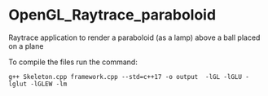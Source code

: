 # OpenGL_Raytrace_paraboloid
Raytrace application to render a paraboloid (as a lamp) above a ball placed on a plane

To compile the files run the command:

```g++ Skeleton.cpp framework.cpp --std=c++17 -o output  -lGL -lGLU -lglut -lGLEW -lm```
